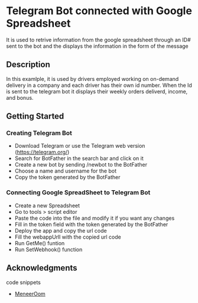 # Telegram Bot connected with Google Spreadsheet

It is used to retrive information from the google spreadsheet through an ID# sent to the bot and the displays the information in the form of the message

## Description

In this examlple, it is used by drivers employed working on on-demand delivery in a company and each driver has their own id number. When the Id is sent to the telegram bot it displays their weekly orders deliverd, income, and bonus.

## Getting Started


### Creating Telegram Bot

* Download Telegram or use the Telegram web version (https://telegram.org/)
* Search for BotFather in the search bar and click on it
* Create a new bot by sending /newbot to the BotFather
* Choose a name and username for the bot
* Copy the token generated by the BotFather 

### Connecting Google SpreadSheet to Telegram Bot

* Create a new Spreadsheet 
* Go to tools > script editor
* Paste the code into the file and modify it if you want any changes
* Fill in the token field with the token generated by the BotFather
* Deploy the app and copy the url code 
* Fill the webappUrll with the copied url code
* Run GetMe() funtion
* Run SetWebhook() function

## Acknowledgments

code snippets
* [MeneerOom](https://github.com/MeneerOom/Connect-Telegram-Bot-to-Google-Sheets)

